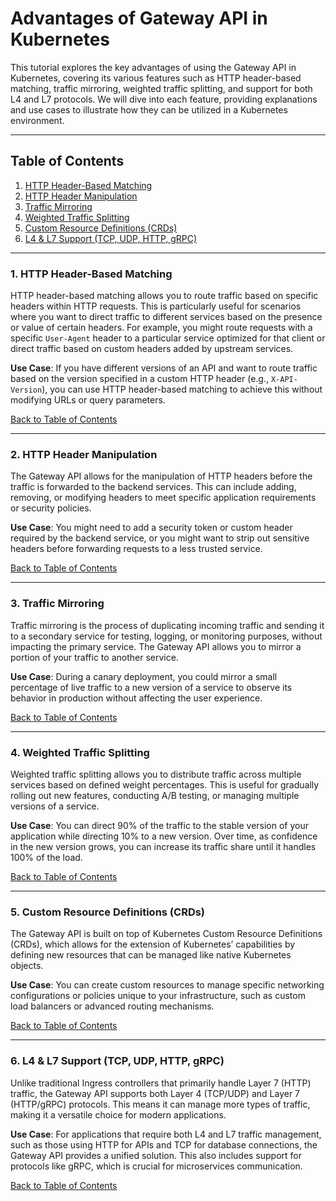 # Advantages of Gateway API in Kubernetes

This tutorial explores the key advantages of using the Gateway API in Kubernetes, covering its various features such as HTTP header-based matching, traffic mirroring, weighted traffic splitting, and support for both L4 and L7 protocols. We will dive into each feature, providing explanations and use cases to illustrate how they can be utilized in a Kubernetes environment.

---

## Table of Contents

1. [HTTP Header-Based Matching](#1-http-header-based-matching)
2. [HTTP Header Manipulation](#2-http-header-manipulation)
3. [Traffic Mirroring](#traffic-mirroring)
4. [Weighted Traffic Splitting](#3-weighted-traffic-splitting)
5. [Custom Resource Definitions (CRDs)](#4-custom-resource-definitions-crds)
6. [L4 & L7 Support (TCP, UDP, HTTP, gRPC)](#l4-l7-support-tcp-udp-http-grpc)

---

### 1. HTTP Header-Based Matching

HTTP header-based matching allows you to route traffic based on specific headers within HTTP requests. This is particularly useful for scenarios where you want to direct traffic to different services based on the presence or value of certain headers. For example, you might route requests with a specific `User-Agent` header to a particular service optimized for that client or direct traffic based on custom headers added by upstream services.

**Use Case**: If you have different versions of an API and want to route traffic based on the version specified in a custom HTTP header (e.g., `X-API-Version`), you can use HTTP header-based matching to achieve this without modifying URLs or query parameters.

[Back to Table of Contents](#table-of-contents)

---

### 2. HTTP Header Manipulation

The Gateway API allows for the manipulation of HTTP headers before the traffic is forwarded to the backend services. This can include adding, removing, or modifying headers to meet specific application requirements or security policies.

**Use Case**: You might need to add a security token or custom header required by the backend service, or you might want to strip out sensitive headers before forwarding requests to a less trusted service.

[Back to Table of Contents](#table-of-contents)

---

### 3. Traffic Mirroring

Traffic mirroring is the process of duplicating incoming traffic and sending it to a secondary service for testing, logging, or monitoring purposes, without impacting the primary service. The Gateway API allows you to mirror a portion of your traffic to another service.

**Use Case**: During a canary deployment, you could mirror a small percentage of live traffic to a new version of a service to observe its behavior in production without affecting the user experience.

[Back to Table of Contents](#table-of-contents)

---

### 4. Weighted Traffic Splitting

Weighted traffic splitting allows you to distribute traffic across multiple services based on defined weight percentages. This is useful for gradually rolling out new features, conducting A/B testing, or managing multiple versions of a service.

**Use Case**: You can direct 90% of the traffic to the stable version of your application while directing 10% to a new version. Over time, as confidence in the new version grows, you can increase its traffic share until it handles 100% of the load.

[Back to Table of Contents](#table-of-contents)

---

### 5. Custom Resource Definitions (CRDs)

The Gateway API is built on top of Kubernetes Custom Resource Definitions (CRDs), which allows for the extension of Kubernetes’ capabilities by defining new resources that can be managed like native Kubernetes objects.

**Use Case**: You can create custom resources to manage specific networking configurations or policies unique to your infrastructure, such as custom load balancers or advanced routing mechanisms.

[Back to Table of Contents](#table-of-contents)

---

### 6. L4 & L7 Support (TCP, UDP, HTTP, gRPC)

Unlike traditional Ingress controllers that primarily handle Layer 7 (HTTP) traffic, the Gateway API supports both Layer 4 (TCP/UDP) and Layer 7 (HTTP/gRPC) protocols. This means it can manage more types of traffic, making it a versatile choice for modern applications.

**Use Case**: For applications that require both L4 and L7 traffic management, such as those using HTTP for APIs and TCP for database connections, the Gateway API provides a unified solution. This also includes support for protocols like gRPC, which is crucial for microservices communication.

[Back to Table of Contents](#table-of-contents)

